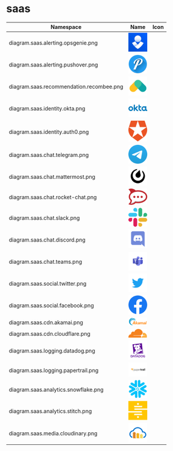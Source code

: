 # saas

Namespace | Name | Icon
--|--|--
diagram.saas.alerting.opsgenie.png|<img src="../resources/saas/alerting/opsgenie.png" width="50px" />
diagram.saas.alerting.pushover.png|<img src="../resources/saas/alerting/pushover.png" width="50px" />
diagram.saas.recommendation.recombee.png|<img src="../resources/saas/recommendation/recombee.png" width="50px" />
diagram.saas.identity.okta.png|<img src="../resources/saas/identity/okta.png" width="50px" />
diagram.saas.identity.auth0.png|<img src="../resources/saas/identity/auth0.png" width="50px" />
diagram.saas.chat.telegram.png|<img src="../resources/saas/chat/telegram.png" width="50px" />
diagram.saas.chat.mattermost.png|<img src="../resources/saas/chat/mattermost.png" width="50px" />
diagram.saas.chat.rocket-chat.png|<img src="../resources/saas/chat/rocket-chat.png" width="50px" />
diagram.saas.chat.slack.png|<img src="../resources/saas/chat/slack.png" width="50px" />
diagram.saas.chat.discord.png|<img src="../resources/saas/chat/discord.png" width="50px" />
diagram.saas.chat.teams.png|<img src="../resources/saas/chat/teams.png" width="50px" />
diagram.saas.social.twitter.png|<img src="../resources/saas/social/twitter.png" width="50px" />
diagram.saas.social.facebook.png|<img src="../resources/saas/social/facebook.png" width="50px" />
diagram.saas.cdn.akamai.png|<img src="../resources/saas/cdn/akamai.png" width="50px" />
diagram.saas.cdn.cloudflare.png|<img src="../resources/saas/cdn/cloudflare.png" width="50px" />
diagram.saas.logging.datadog.png|<img src="../resources/saas/logging/datadog.png" width="50px" />
diagram.saas.logging.papertrail.png|<img src="../resources/saas/logging/papertrail.png" width="50px" />
diagram.saas.analytics.snowflake.png|<img src="../resources/saas/analytics/snowflake.png" width="50px" />
diagram.saas.analytics.stitch.png|<img src="../resources/saas/analytics/stitch.png" width="50px" />
diagram.saas.media.cloudinary.png|<img src="../resources/saas/media/cloudinary.png" width="50px" />
